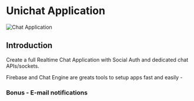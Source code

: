 # Unichat Application

![Chat Application](https://i.ibb.co/GJwyy9m/Bv9-Js3-QLOLY-HD.jpg)

## Introduction

Create a full Realtime Chat Application with Social Auth and dedicated chat APIs/sockets.

Firebase and Chat Engine are greats tools to setup apps fast and easily -

### Bonus - E-mail notifications

